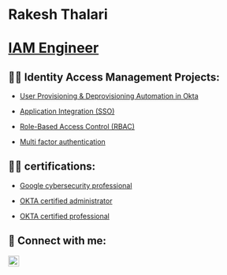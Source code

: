 <h1>Rakesh Thalari <br/> <br/><a href="https://www.linkedin.com/in/joshmadakor/">IAM Engineer</a>

<h2>👨‍💻 Identity Access Management Projects:</h2>


  - [User Provisioning & Deprovisioning Automation in Okta](https://github.com/Rakeshthalari/Provisioning-deProvisioning/blob/main/README.md)

  - [Application Integration (SSO)](https://github.com/Rakeshthalari/Application-integration/blob/main/README.md)
    
  - [Role-Based Access Control (RBAC)](https://github.com/joshmadakor1/4chan-Image-Analysis-Middleware-C964)
  
  - [Multi factor authentication](https://github.com/joshmadakor1/4chan-Image-Analysis-Middleware-C964)<b></b>


<h2>👨‍💻 certifications:</h2>


  - [Google cybersecurity professional](https://github.com/joshmadakor1/Algorithms-Practice)
    
  - [OKTA certified administrator](https://github.com/joshmadakor1/Algorithms-Practice)

  - [OKTA certified professional](https://github.com/joshmadakor1/Algorithms-Practice)

<h2> 🤳 Connect with me:</h2>


[<img align="left" alt="JoshMadakor | LinkedIn" width="22px" src="https://cdn.jsdelivr.net/npm/simple-icons@v3/icons/linkedin.svg" />][linkedin]



[linkedin]: https://linkedin.com/in/joshmadakor

<!--
**joshmadakor1/joshmadakor1** is a ✨ _special_ ✨ repository because its `README.md` (this file) appears on your GitHub profile.

Here are some ideas to get you started:

- 🔭 I’m currently working on ...
- 🌱 I’m currently learning ...
- 👯 I’m looking to collaborate on ...
- 🤔 I’m looking for help with ...
- 💬 Ask me about ...
- 📫 How to reach me: ...
- 😄 Pronouns: ...
- ⚡ Fun fact: ...
-->
